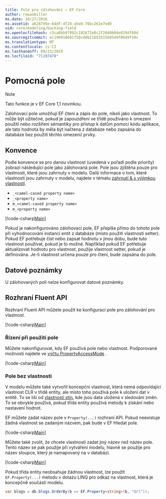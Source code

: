 ```yaml
---
title: Pole pro zálohování – EF Core
author: rowanmiller
ms.date: 10/27/2016
ms.assetid: a628795e-64df-4f24-a5e8-76bc261e7ed8
uid: core/modeling/backing-field
ms.openlocfilehash: c3ca8bb97992c192672e8c2f2040b0de029df68d
ms.sourcegitcommit: ec196918691f50cd0b21693515b0549f06d9f39c
ms.translationtype: MT
ms.contentlocale: cs-CZ
ms.lasthandoff: 09/23/2019
ms.locfileid: "71197478"
---
```

# <a name="backing-fields"></a>Pomocná pole

> [!NOTE]  
> Tato funkce je v EF Core 1,1 novinkou.

Zálohovací pole umožňují EF čtení a zápis do pole, nikoli jako vlastnost. To může být užitečné, pokud je zapouzdření ve třídě používáno k omezení použití nebo rozšíření sémantiky pro přístup k datům pomocí kódu aplikace, ale tato hodnota by měla být načtena z databáze nebo zapsána do databáze bez použití těchto omezení/ prvky.

## <a name="conventions"></a>Konvence

Podle konvence se pro danou vlastnost (uvedená v pořadí podle priority) zobrazí následující pole jako zálohovaná pole. Pole jsou zjištěna pouze pro vlastnosti, které jsou zahrnuty v modelu. Další informace o tom, které vlastnosti jsou zahrnuty v modelu, najdete v tématu [zahrnutí & s výjimkou vlastností](included-properties.md).

* `_<camel-cased property name>`
* `_<property name>`
* `m_<camel-cased property name>`
* `m_<property name>`

[!code-csharp[Main](../../../samples/core/Modeling/Conventions/BackingField.cs#Sample)]

Pokud je nakonfigurováno zálohovací pole, EF přepíše přímo do tohoto pole při vyhodnocování instancí entit z databáze (místo použití vlastnosti setter). Pokud EF potřebuje číst nebo zapsat hodnotu v jinou dobu, bude tuto vlastnost používat, pokud je to možné. Například pokud EF potřebuje aktualizovat hodnotu pro vlastnost, použije vlastnost setter, pokud je definována. Je-li vlastnost určena pouze pro čtení, bude zapsána do pole.

## <a name="data-annotations"></a>Datové poznámky

U zálohovaných polí nelze konfigurovat datové poznámky.

## <a name="fluent-api"></a>Rozhraní Fluent API

Rozhraní Fluent API můžete použít ke konfiguraci pole pro zálohování pro vlastnost.

[!code-csharp[Main](../../../samples/core/Modeling/FluentAPI/BackingField.cs#Sample)]

### <a name="controlling-when-the-field-is-used"></a>Řízení při použití pole

Můžete nakonfigurovat, kdy EF používá pole nebo vlastnost. Podporované možnosti najdete ve [výčtu PropertyAccessMode](https://docs.microsoft.com/dotnet/api/microsoft.entityframeworkcore.propertyaccessmode) .

[!code-csharp[Main](../../../samples/core/Modeling/FluentAPI/BackingFieldAccessMode.cs#Sample)]

### <a name="fields-without-a-property"></a>Pole bez vlastnosti

V modelu můžete také vytvořit koncepční vlastnost, která nemá odpovídající vlastnost CLR v třídě entity, ale místo toho používá pole k uložení dat v entitě. To se liší od [vlastností stín](shadow-properties.md), kde jsou data uložená v sledování změn. To se obvykle používá, pokud třída entity používá metody k získání nebo nastavení hodnot.

EF můžete zadat název pole v `Property(...)` rozhraní API. Pokud neexistuje žádná vlastnost se zadaným názvem, pak bude v EF Hledat pole.

[!code-csharp[Main](../../../samples/core/Modeling/FluentAPI/BackingFieldNoProperty.cs#Sample)]

Můžete také zvolit, že chcete vlastnosti zadat jiný název než název pole. Tento název se pak použije při vytváření modelu, hlavně se použije pro název sloupce, který je namapovaný na v databázi.

[!code-csharp[Main](../../../samples/core/Modeling/FluentAPI/BackingFieldConceptualProperty.cs#Sample)]

Pokud třída entity neobsahuje žádnou vlastnost, lze použít `EF.Property(...)` metodu v dotazu LINQ pro odkaz na vlastnost, která je koncepčně součástí modelu.

``` csharp
var blogs = db.blogs.OrderBy(b => EF.Property<string>(b, "Url"));
```
